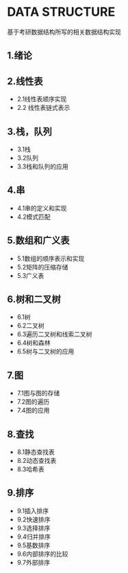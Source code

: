 # DATA STRUCTURE
基于考研数据结构所写的相关数据结构实现



## 1.绪论

## 2.线性表

- 2.1线性表顺序实现
- 2.2 线性表链式表示

## 3.栈，队列

- 3.1栈
- 3.2队列
- 3.3栈和队列的应用

## 4.串

- 4.1串的定义和实现
- 4.2模式匹配

## 5.数组和广义表

- 5.1数组的顺序表示和实现
- 5.2矩阵的压缩存储
- 5.3广义表

## 6.树和二叉树

- 6.1树
- 6.2二叉树
- 6.3遍历二叉树和线索二叉树
- 6.4树和森林
- 6.5树与二叉树的应用

## 7.图

- 7.1图与图的存储
- 7.2图的遍历
- 7.4图的应用

## 8.查找

- 8.1静态查找表
- 8.2动态查找表
- 8.3哈希表

## 9.排序

- 9.1插入排序
- 9.2快速排序
- 9.3选择排序
- 9.4归并排序
- 9.5基数排序
- 9.6内部排序的比较
- 9.7外部排序